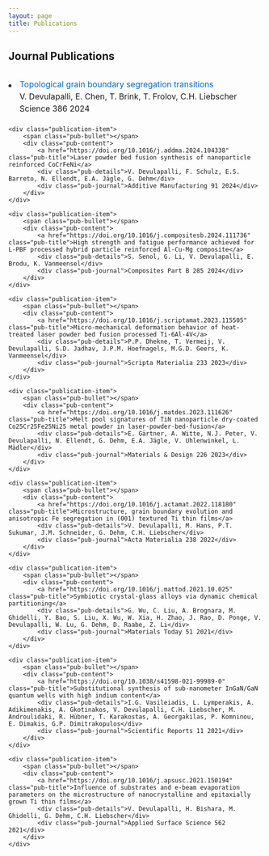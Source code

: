 ```yaml
---
layout: page
title: Publications
---
```


<style>
.publications-list {
    max-width: 800px;
    margin: 2rem auto;
}

.publication-item {
    display: flex;
    align-items: baseline;
    margin-bottom: 1.5rem;
    position: relative;
}

.pub-bullet {
    flex-shrink: 0;
    width: 6px;
    height: 6px;
    background-color: #333;
    border-radius: 50%;
    margin-right: 1rem;
    margin-top: 0.7rem;
}

.pub-content {
    flex: 1;
}

.pub-title {
    color: #0066cc;
    text-decoration: none;
    font-size: 1rem;
    display: block;
    margin-bottom: 0.25rem;
}

.pub-title:hover {
    text-decoration: underline;
}

.pub-details {
    font-size: 1rem;
    margin-bottom: 0.25rem;
}

.pub-journal {
    font-size: 1rem;
}

@media (max-width: 768px) {
    .publications-list {
        padding: 0 1rem;
    }
    
    .publication-item {
        margin-bottom: 1.25rem;
    }
}
</style>

<h2>Journal Publications</h2>

<div class="publications-list">
    <div class="publication-item">
        <span class="pub-bullet"></span>
        <div class="pub-content">
            <a href="https://doi.org/10.1126/science.adq4147" class="pub-title">Topological grain boundary segregation transitions</a>
            <div class="pub-details">V. Devulapalli, E. Chen, T. Brink, T. Frolov, C.H. Liebscher</div>
            <div class="pub-journal">Science 386 2024</div>
        </div>
    </div>

    <div class="publication-item">
        <span class="pub-bullet"></span>
        <div class="pub-content">
            <a href="https://doi.org/10.1016/j.addma.2024.104338" class="pub-title">Laser powder bed fusion synthesis of nanoparticle reinforced CoCrFeNi</a>
            <div class="pub-details">V. Devulapalli, F. Schulz, E.S. Barreto, N. Ellendt, E.A. Jägle, G. Dehm</div>
            <div class="pub-journal">Additive Manufacturing 91 2024</div>
        </div>
    </div>

    <div class="publication-item">
        <span class="pub-bullet"></span>
        <div class="pub-content">
            <a href="https://doi.org/10.1016/j.compositesb.2024.111736" class="pub-title">High strength and fatigue performance achieved for L-PBF processed hybrid particle reinforced Al-Cu-Mg composite</a>
            <div class="pub-details">S. Senol, G. Li, V. Devulapalli, E. Brodu, K. Vanmeensel</div>
            <div class="pub-journal">Composites Part B 285 2024</div>
        </div>
    </div>

    <div class="publication-item">
        <span class="pub-bullet"></span>
        <div class="pub-content">
            <a href="https://doi.org/10.1016/j.scriptamat.2023.115505" class="pub-title">Micro-mechanical deformation behavior of heat-treated laser powder bed fusion processed Ti-6Al-4V</a>
            <div class="pub-details">P.P. Dhekne, T. Vermeij, V. Devulapalli, S.D. Jadhav, J.P.M. Hoefnagels, M.G.D. Geers, K. Vanmeensel</div>
            <div class="pub-journal">Scripta Materialia 233 2023</div>
        </div>
    </div>

    <div class="publication-item">
        <span class="pub-bullet"></span>
        <div class="pub-content">
            <a href="https://doi.org/10.1016/j.matdes.2023.111626" class="pub-title">Melt pool signatures of TiN nanoparticle dry-coated Co25Cr25Fe25Ni25 metal powder in laser-powder-bed-fusion</a>
            <div class="pub-details">E. Gärtner, A. Witte, N.J. Peter, V. Devulapalli, N. Ellendt, G. Dehm, E.A. Jägle, V. Uhlenwinkel, L. Mädler</div>
            <div class="pub-journal">Materials & Design 226 2023</div>
        </div>
    </div>

    <div class="publication-item">
        <span class="pub-bullet"></span>
        <div class="pub-content">
            <a href="https://doi.org/10.1016/j.actamat.2022.118180" class="pub-title">Microstructure, grain boundary evolution and anisotropic Fe segregation in (001) textured Ti thin films</a>
            <div class="pub-details">V. Devulapalli, M. Hans, P.T. Sukumar, J.M. Schneider, G. Dehm, C.H. Liebscher</div>
            <div class="pub-journal">Acta Materialia 238 2022</div>
        </div>
    </div>

    <div class="publication-item">
        <span class="pub-bullet"></span>
        <div class="pub-content">
            <a href="https://doi.org/10.1016/j.mattod.2021.10.025" class="pub-title">Symbiotic crystal-glass alloys via dynamic chemical partitioning</a>
            <div class="pub-details">G. Wu, C. Liu, A. Brognara, M. Ghidelli, Y. Bao, S. Liu, X. Wu, W. Xia, H. Zhao, J. Rao, D. Ponge, V. Devulapalli, W. Lu, G. Dehm, D. Raabe, Z. Li</div>
            <div class="pub-journal">Materials Today 51 2021</div>
        </div>
    </div>

    <div class="publication-item">
        <span class="pub-bullet"></span>
        <div class="pub-content">
            <a href="https://doi.org/10.1038/s41598-021-99989-0" class="pub-title">Substitutional synthesis of sub-nanometer InGaN/GaN quantum wells with high indium content</a>
            <div class="pub-details">I.G. Vasileiadis, L. Lymperakis, A. Adikimenakis, A. Gkotinakos, V. Devulapalli, C.H. Liebscher, M. Androulidaki, R. Hübner, T. Karakostas, A. Georgakilas, P. Komninou, E. Dimakis, G.P. Dimitrakopulos</div>
            <div class="pub-journal">Scientific Reports 11 2021</div>
        </div>
    </div>

    <div class="publication-item">
        <span class="pub-bullet"></span>
        <div class="pub-content">
            <a href="https://doi.org/10.1016/j.apsusc.2021.150194" class="pub-title">Influence of substrates and e-beam evaporation parameters on the microstructure of nanocrystalline and epitaxially grown Ti thin films</a>
            <div class="pub-details">V. Devulapalli, H. Bishara, M. Ghidelli, G. Dehm, C.H. Liebscher</div>
            <div class="pub-journal">Applied Surface Science 562 2021</div>
        </div>
    </div>
</div>
